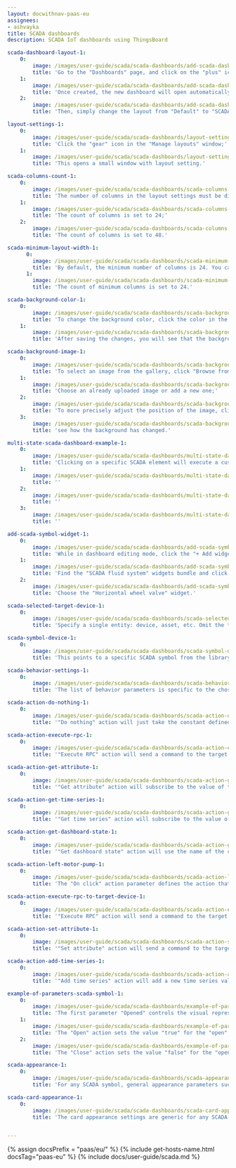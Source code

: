 ```yaml
---
layout: docwithnav-paas-eu
assignees:
- ashvayka
title: SCADA dashboards
description: SCADA IoT dashboards using ThingsBoard

scada-dashboard-layout-1:
    0:
        image: /images/user-guide/scada/scada-dashboards/add-scada-dashboard-1-pe.png
        title: 'Go to the "Dashboards" page, and click on the "plus" icon located in the upper-right corner of the screen to add a new dashboard. Select "Create new dashboard" from the dropdown menu that appears. In the dialog box that opens, type in the title for the dashboard and confirm by clicking "Add";'
    1:
        image: /images/user-guide/scada/scada-dashboards/add-scada-dashboard-2-pe.png
        title: 'Once created, the new dashboard will open automatically, allowing you to configure it immediately. Click on the "Layouts" sign in the top-left corner of the dashboard interface;'
    2:
        image: /images/user-guide/scada/scada-dashboards/add-scada-dashboard-3-pe.png
        title: 'Then, simply change the layout from "Default" to "SCADA", then save your changes.'

layout-settings-1:
    0:
        image: /images/user-guide/scada/scada-dashboards/layout-settings-1-pe.png
        title: 'Click the "gear" icon in the "Manage layouts" window;'
    1:
        image: /images/user-guide/scada/scada-dashboards/layout-settings-2-pe.png
        title: 'This opens a small window with layout setting.'

scada-columns-count-1:
    0:
        image: /images/user-guide/scada/scada-dashboards/scada-columns-count-1-pe.png
        title: 'The number of columns in the layout settings must be divisible by 24 (e.g., 24, 48, 72, up to 1008);'
    1:
        image: /images/user-guide/scada/scada-dashboards/scada-columns-count-2-pe.png
        title: 'The count of columns is set to 24;'
    2:
        image: /images/user-guide/scada/scada-dashboards/scada-columns-count-3-pe.png
        title: 'The count of columns is set to 48.'

scada-minimum-layout-width-1:
      0:
        image: /images/user-guide/scada/scada-dashboards/scada-minimum-layout-width-1-pe.png
        title: 'By default, the minimum number of columns is 24. You can increase or decrease this number. The minimum number of columns is 10. We recommend the value of this setting to be equal or more then columns count value;'
      1:
        image: /images/user-guide/scada/scada-dashboards/scada-minimum-layout-width-2-pe.png
        title: 'The count of minimum columns is set to 24.'

scada-background-color-1:
    0:
        image: /images/user-guide/scada/scada-dashboards/scada-background-color-1-pe.png
        title: 'To change the background color, click the color in the small square on the right in the background color section. In the popup window, select the desired color and transparency. Then click "Select";'
    1:
        image: /images/user-guide/scada/scada-dashboards/scada-background-color-2-pe.png
        title: 'After saving the changes, you will see that the background color has changed.'

scada-background-image-1:
    0:
        image: /images/user-guide/scada/scada-dashboards/scada-background-image-1-pe.png
        title: 'To select an image from the gallery, click "Browse from gallery";'
    1:
        image: /images/user-guide/scada/scada-dashboards/scada-background-image-2-pe.png
        title: 'Choose an already uploaded image or add a new one;'
    2:
        image: /images/user-guide/scada/scada-dashboards/scada-background-image-3-pe.png
        title: 'To more precisely adjust the position of the image, click the dropdown menu of the "Background size mode" section and select how exactly the image will fill the background space;'
    3:
        image: /images/user-guide/scada/scada-dashboards/scada-background-image-4-pe.png
        title: 'see how the background has changed.'

multi-state-scada-dashboard-example-1:
    0:
        image: /images/user-guide/scada/scada-dashboards/multi-state-dashboards-1-pe.png
        title: 'Clicking on a specific SCADA element will execute a customized action. Give it a try.'
    1:
        image: /images/user-guide/scada/scada-dashboards/multi-state-dashboards-2-pe.png
        title: ''
    2:
        image: /images/user-guide/scada/scada-dashboards/multi-state-dashboards-3-pe.png
        title: ''
    3:
        image: /images/user-guide/scada/scada-dashboards/multi-state-dashboards-4-pe.png
        title: ''

add-scada-symbol-widget-1:
    0:
        image: /images/user-guide/scada/scada-dashboards/add-scada-symbol-widget-1-pe.png
        title: 'While in dashboard editing mode, сlick the "+ Add widget" icon at the top of the screen, or (if this is your first widget on this dashboard) click a large "Add new widget" sign in the middle of the screen to open the Select widgets bundle dialog box;'
    1:
        image: /images/user-guide/scada/scada-dashboards/add-scada-symbol-widget-2-pe.png
        title: 'Find the "SCADA fluid system" widgets bundle and click on it;'
    2:
        image: /images/user-guide/scada/scada-dashboards/add-scada-symbol-widget-3-pe.png
        title: 'Choose the "Horizontal wheel valve" widget.'

scada-selected-target-device-1:
    0:
        image: /images/user-guide/scada/scada-dashboards/scada-selected-target-device-1-pe.png
        title: 'Specify a single entity: device, asset, etc. Omit the target entity parameter if interactive behavior is not required.'

scada-symbol-device-1:
    0:
        image: /images/user-guide/scada/scada-dashboards/scada-symbol-device-1-pe.png
        title: 'This points to a specific SCADA symbol from the library.'

scada-behavior-settings-1:
    0:
        image: /images/user-guide/scada/scada-dashboards/scada-behavior-settings-1-pe.png
        title: 'The list of behavior parameters is specific to the chosen SCADA symbol and is entirely controlled by the symbol&#39;s author'

scada-action-do-nothing-1:
    0:
        image: /images/user-guide/scada/scada-dashboards/scada-action-do-nothing-1-pe.png
        title: '"Do nothing" action will just take the constant defined by the user.'

scada-action-execute-rpc-1:
    0:
        image: /images/user-guide/scada/scada-dashboards/scada-action-execute-rpc-1-pe.png
        title: '"Execute RPC" action will send a command to the target device to get the value. The value is resolved once during the creation of the widget.'

scada-action-get-attribute-1:
    0:
        image: /images/user-guide/scada/scada-dashboards/scada-action-get-attribute-1-pe.png
        title: '"Get attribute" action will subscribe to the value of the target entity&#39;s attribute. The widget will receive updates when the attribute value changes.'

scada-action-get-time-series-1:
    0:
        image: /images/user-guide/scada/scada-dashboards/scada-action-get-time-series-1-pe.png
        title: '"Get time series" action will subscribe to the value of the target entity&#39;s time series field. The widget will receive updates when new time series data arrives.'

scada-action-get-dashboard-state-1:
    0:
        image: /images/user-guide/scada/scada-dashboards/scada-action-get-dashboard-state-1-pe.png
        title: '"Get dashboard state" action will use the name of the current dashboard state. This is useful in specific cases that are not related to the state of the target device.'

scada-action-left-motor-pump-1:
    0:
        image: /images/user-guide/scada/scada-dashboards/scada-action-left-motor-pump-1-pe.png
        title: 'The "On click" action parameter defines the action that is triggered when a user clicks on the component.'

scada-action-execute-rpc-to-target-device-1:
    0:
        image: /images/user-guide/scada/scada-dashboards/scada-action-execute-rpc-to-target-device-1-pe.png
        title: '"Execute RPC" action will send a command to the target device. You can define the method and parameters of the command.'

scada-action-set-attribute-1:
    0:
        image: /images/user-guide/scada/scada-dashboards/scada-action-set-attribute-1-pe.png
        title: '"Set attribute" action will send a command to the target device. You can define the scope, key, and value of the attribute to set.'

scada-action-add-time-series-1:
    0:
        image: /images/user-guide/scada/scada-dashboards/scada-action-add-time-series-1-pe.png
        title: '"Add time series" action will add a new time series value to the target device. You can define the key and value of the new time series data.'

example-of-parameters-scada-symbol-1:
    0:
        image: /images/user-guide/scada/scada-dashboards/example-of-parameters-scada-symbol-1-pe.png
        title: 'The first parameter "Opened" controls the visual representation of the SCADA symbol "Horizontal Wheel Valve" and can dynamically change, usually based on the value of an attribute or time series data received from the device. In the case of our valve, this parameter determines whether the valve is "Open" or "Closed";'
    1:
        image: /images/user-guide/scada/scada-dashboards/example-of-parameters-scada-symbol-2-pe.png
        title: 'The "Open" action sets the value "true" for the "open" attribute;'
    2:
        image: /images/user-guide/scada/scada-dashboards/example-of-parameters-scada-symbol-3-pe.png
        title: 'The "Close" action sets the value "false" for the "open" attribute.'

scada-appearance-1:
    0:
        image: /images/user-guide/scada/scada-dashboards/scada-appearance-1-pe.png
        title: 'For any SCADA symbol, general appearance parameters such as the symbol title and icon are available. Other parameters are specific to the selected SCADA symbol and are controlled by the symbol&#39;s author.'

scada-card-appearance-1:
    0:
        image: /images/user-guide/scada/scada-dashboards/scada-card-appearance-1-pe.png
        title: 'The card appearance settings are generic for any SCADA symbol and include background (transparent by default), list of enabled card buttons, card border radius, and padding parameters.'


---
```


{% assign docsPrefix = "paas/eu/" %}
{% include get-hosts-name.html docsTag="paas-eu" %}
{% include docs/user-guide/scada.md %}
